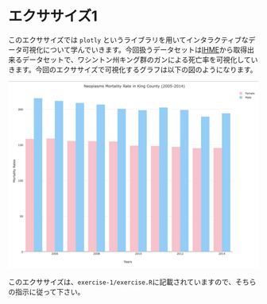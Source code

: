 # エクササイズ1

このエクササイズでは `plotly` というライブラリを用いてインタラクティブなデータ可視化について学んでいきます。今回扱うデータセットは[IHME](http://www.healthdata.org/)から取得出来るデータセットで、ワシントン州キング群のガンによる死亡率を可視化していきます。今回のエクササイズで可視化するグラフは以下の図のようになります。

![alt text](imgs/exercise-1-plot.png)

このエクササイズは、`exercise-1/exercise.R`に記載されていますので、そちらの指示に従って下さい。
